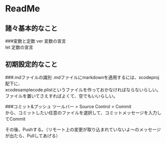 # ReadMe

## 諸々基本的なこと
###変数と定数
ver 変数の宣言  
let 定数の宣言   

## 初期設定的なこと
###.mdファイルの識別
.mdファイルにmarkdownを適用するには、xcodeproj配下に、  
xcodesamplecode.plistというファイルを作っておかなければならないらしい。  
ファイルを置いてさえすればよくて、空でもいいらしい。  
  
###コミット&プッシュ
ツールバー > Source Control > Commit  
から、コミットしたい任意のファイルを選択して、コミットメッセージを入力してCommit  
  
その後、Pushする。（リモート上の変更が取り込まれていないよ〜のメッセージが出たら、Pullしてあげる）
